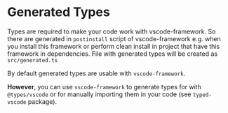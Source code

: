# Generated Types

Types are required to make your code work with vscode-framework. So there are generated in `postinstall` script of vscode-framework e.g. when you install this framework or perform clean install in project that have this framework in dependencies. File with generated types will be created as `src/generated.ts`

By default generated types are usable with `vscode-framework`.

<!-- TODO don't generate types if no src/ -->

**However**, you can use `vscode-framework` to generate types for with `@types/vscode` or for manually importing them in your code (see `typed-vscode` package).
